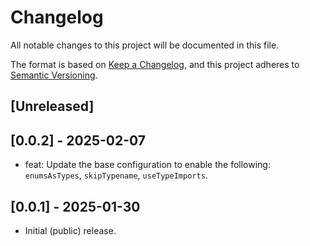 # Changelog

All notable changes to this project will be documented in this file.

The format is based on [Keep a Changelog](https://keepachangelog.com/en/1.1.0/),
and this project adheres to [Semantic Versioning](./README.md#updating-and-versioning).

## [Unreleased]

## [0.0.2] - 2025-02-07

-   feat: Update the base configuration to enable the following: `enumsAsTypes`, `skipTypename`, `useTypeImports`.

## [0.0.1] - 2025-01-30

-   Initial (public) release.
